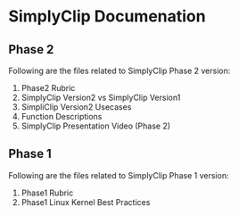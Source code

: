 # SimplyClip Documenation

## Phase 2
Following are the files related to SimplyClip Phase 2 version:
1. Phase2 Rubric
2. SimplyClip Version2 vs SimplyClip Version1
3. SimpliClip Version2 Usecases
4. Function Descriptions
5. SimplyClip Presentation Video (Phase 2) 


## Phase 1
Following are the files related to SimplyClip Phase 1 version:
1. Phase1 Rubric
2. Phase1 Linux Kernel Best Practices 
